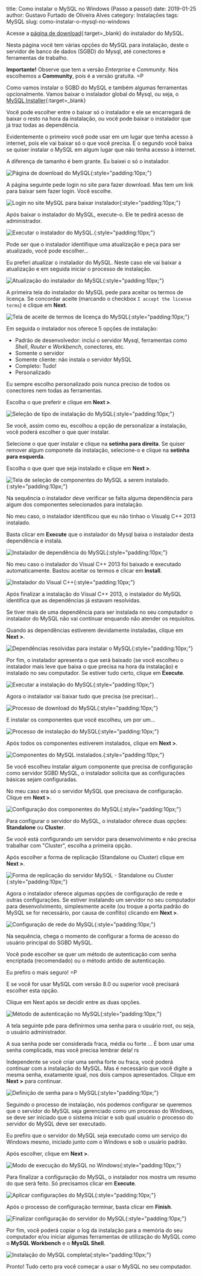 title: Como instalar o MySQL no Windows (Passo a passo!)
date: 2019-01-25
author: Gustavo Furtado de Oliveira Alves
category: Instalações
tags: MySQL
slug: como-instalar-o-mysql-no-windows

Acesse a [página de download](https://dev.mysql.com/downloads/windows/){:target=\_blank} do instalador do MySQL.

Nesta página você tem várias opções do MySQL para instalação,
deste o servidor de banco de dados (SGBD) do Mysql, até conectores e ferramentas de trabalho.

**Importante!** Observe que tem a versão _Enterprise_ e _Community_.
Nós escolhemos a **Community**, pois é a versão gratuita. =P

Como vamos instalar o SGBD do MySQL e também algumas ferramentas opcionalmente.
Vamos baixar o instalador global do Mysql, ou seja, o [MySQL Installer](https://dev.mysql.com/downloads/installer/){:target=\_blank}

Você pode escolher entre o baixar só o instalador e ele se encarregará de baixar o resto na hora da instalação,
ou você pode baixar o instalador que já traz todas as dependência.

Evidentemente o primeiro você pode usar em um lugar que tenha acesso à internet, pois ele vai baixar só o que você precisa.
E o segundo você baixa se quiser instalar o MySQL em algum lugar que não tenha acesso à internet.

A diferença de tamanho é bem grante. Eu baixei o só o instalador.

![Página de download do MySQL](/images/como-instalar-o-mysql-no-windows/pagina-download-instalador-mysql.png){:style="padding:10px;"}

A página seguinte pede login no site para fazer download. Mas tem um link para baixar sem fazer login. Você escolhe.

![Login no site MySQL para baixar instalador](/images/como-instalar-o-mysql-no-windows/pagina-download-instalador-mysql-login.png){:style="padding:10px;"}

Após baixar o instalador do MySQL, execute-o. Ele te pedirá acesso de administrador.

![Executar o instalador do MySQL.](/images/como-instalar-o-mysql-no-windows/executar-instalador-mysql.png){:style="padding:10px;"}

Pode ser que o instalador identifique uma atualização e peça para ser atualizado, você pode escolher...

Eu preferi atualizar o instalador do MySQL. Neste caso ele vai baixar a atualização e em seguida iniciar o processo de instalação.

![Atualização do instalador do MySQL](/images/como-instalar-o-mysql-no-windows/instalador-mysql-00-atualizar-instalador.png){:style="padding:10px;"}

A primeira tela do instalador do MySQL pede para aceitar os termos de licença.
Se concordar aceite (marcando o checkbox `I accept the license terms`) e clique em **Next**.

![Tela de aceite de termos de licença do MySQL](/images/como-instalar-o-mysql-no-windows/instalador-mysql-01-termos.png){:style="padding:10px;"}

Em seguida o instalador nos oferece 5 opções de instalação:

- Padrão de desenvolvedor: inclui o servidor Mysql, ferramentas como _Shell_, _Router_ e _Workbench_, conectores, etc.
- Somente o servidor
- Somente cliente: não instala o servidor MySQL
- Completo: Tudo!
- Personalizado

Eu sempre escolho personalizado pois nunca preciso de todos os conectores nem todas as ferramentas.

Escolha o que preferir e clique em **Next >**.

![Seleção de tipo de instalação do MySQL](/images/como-instalar-o-mysql-no-windows/instalador-mysql-02-tipo-de-instalacao.png){:style="padding:10px;"}

Se você, assim como eu, escolhou a opção de personalizar a instalação, você poderá escolher o que quer instalar.

Selecione o que quer instalar e clique na **setinha para direita**.
Se quiser remover algum componete da instalação, selecione-o e clique na **setinha para esquerda**.

Escolha o que quer que seja instalado e clique em **Next >**.

![Tela de seleção de componentes do MySQL a serem instalado.](/images/como-instalar-o-mysql-no-windows/instalador-mysql-03-selecao-de-componentes.png){:style="padding:10px;"}

Na sequência o instalador deve verificar se falta alguma dependência para algum dos componentes selecionados para instalação.

No meu caso, o instalador identificou que eu não tinhao o Visualg C++ 2013 instalado.

Basta clicar em **Execute** que o instalador do Mysql baixa o instalador desta dependência e instala.

![Instalador de dependência do MySQL](/images/como-instalar-o-mysql-no-windows/instalador-mysql-04-instalar-dependencias.png){:style="padding:10px;"}

No meu caso o instalador do Visual C++ 2013 foi baixado e executado automaticamente.
Bastou aceitar os termos e clicar em **Install**.

![Instalador do Visual C++](/images/como-instalar-o-mysql-no-windows/){:style="padding:10px;"}

Após finalizar a instalação do Visual C++ 2013, o instalador do MySQL identifica que as dependências já estavam resolvidas.

Se tiver mais de uma dependência para ser instalada no seu computador o instalador do MySQL não vai continuar
enquando não atender os requisitos.

Quando as dependências estiverem devidamente instaladas, clique em **Next >**.

![Dependências resolvidas para instalar o MySQL](/images/como-instalar-o-mysql-no-windows/instalador-mysql-05-dependencias-resolvidas.png){:style="padding:10px;"}

Por fim, o instalador apresenta o que será baixado
(se você escolheu o instalador mais leve que baixa o que precisa na hora da instalação)
e instalado no seu computador. Se estiver tudo certo, clique em **Execute**.

![Executar a instalação do MySQL](/images/como-instalar-o-mysql-no-windows/instalador-mysql-06-executar-instalacao.png){:style="padding:10px;"}

Agora o instalador vai baixar tudo que precisa (se precisar)...

![Processo de download do MySQL](/images/como-instalar-o-mysql-no-windows/instalador-mysql-07-download-componentes-mysql.png){:style="padding:10px;"}

E instalar os componentes que você escolheu, um por um...

![Processo de instalação do MySQL](/images/como-instalar-o-mysql-no-windows/instalador-mysql-08-instalacao-componentes-mysql.png){:style="padding:10px;"}

Após todos os componentes estiverem instalados, clique em **Next >**.

![Componentes do MySQL instalados.](/images/como-instalar-o-mysql-no-windows/instalador-mysql-09-componentes-mysql-instalados.png){:style="padding:10px;"}

Se você escolheu instalar algum componente que precisa de configuração como servidor SGBD MySQL,
o instalador solicita que as configurações básicas sejam configuradas.

No meu caso era só o servidor MySQL que precisava de configuração. Clique em **Next >**.

![Configuração dos componentes do MySQL](/images/como-instalar-o-mysql-no-windows/instalador-mysql-10-configuracao-componentes-mysql-instalados.png){:style="padding:10px;"}

Para configurar o servidor do MySQL, o instalador oferece duas opções: **Standalone** ou **Cluster**.

Se você está configurando um servidor para desenvolvimento e não precisa trabalhar com "Cluster", escolha a primeira opção.

Após escolher a forma de replicação (Standalone ou Cluster) clique em **Next >**.

![Forma de replicação do servidor MySQL - Standalone ou Cluster](/images/como-instalar-o-mysql-no-windows/instalador-mysql-10-configuracao-mysql-server-replication.png){:style="padding:10px;"}

Agora o instalador oferece algumas opções de configuração de rede e outras configurações.
Se estiver instalando um servidor no seu computador para desenvolvimento, simplesmente aceite
(ou troque a porta padrão do MySQL se for necessário, por causa de conflito) clicando em **Next >**.

![Configuração de rede do MySQL](/images/como-instalar-o-mysql-no-windows/instalador-mysql-11-configuracao-rede-mysql.png){:style="padding:10px;"}

Na sequência, chega o momento de configurar a forma de acesso do usuário principal do SGBD MySQL.

Você pode escolher se quer um método de autenticação com senha encriptada (recomendado) ou o método antido de autenticação.

Eu prefiro o mais seguro! =P

E se você for usar MySQL com versão 8.0 ou superior você precisará escolher esta opção.

Clique em Next após se decidir entre as duas opções.

![Método de autenticação no MySQL](/images/como-instalar-o-mysql-no-windows/instalador-mysql-12-modo-de-autenticacao.png){:style="padding:10px;"}

A tela seguinte pde para definirmos uma senha para o usuário root, ou seja, o usuário administrador.

A sua senha pode ser considerada fraca, média ou forte ...
É bom usar uma senha complicada, mas você precisa lembrar dela! rs

Independente se você criar uma senha forte ou fraca, você poderá continuar com a instalação do MySQL.
Mas é necessário que você digite a mesma senha, exatamente igual, nos dois campos apresentados.
Clique em **Next >** para continuar.

![Definição de senha para o MySQL](/images/como-instalar-o-mysql-no-windows/instalador-mysql-13-definicao-de-senha-root.png){:style="padding:10px;"}

Seguindo o processo de instalação, nós podemos configurar se queremos que o servidor do MySQL
seja gerenciado como um processo do Windows, se deve ser iniciado que o sistema iniciar
e sob qual usuário o processo do servidor do MySQL deve ser executado.

Eu prefiro que o servidor do MySQL seja executado como um serviço do Windows mesmo,
iniciado junto com o Windows e sob o usuário padrão.

Após escolher, clique em **Next >**.

![Modo de execução do MySQL no Windows](/images/como-instalar-o-mysql-no-windows/instalador-mysql-14-gerenciamento-do-servico-mysql.png){:style="padding:10px;"}

Para finalizar a configuração do MySQL, o instalador nos mostra um resumo do que será feito.
Só precisamos clicar em **Execute**.

![Aplicar configurações do MySQL](/images/como-instalar-o-mysql-no-windows/instalador-mysql-15-aplicar-configuracoes.png){:style="padding:10px;"}

Após o processo de configuração terminar, basta clicar em **Finish**.

![Finalizar configuração do servidor do MySQL](/images/como-instalar-o-mysql-no-windows/instalador-mysql-16-finish.png){:style="padding:10px;"}

Por fim, você poderá copiar o log da instalação para a memória do seu computador e/ou iniciar algumas ferramentas
de utilização do MySQL como o **MySQL Workbench** e o **MysQL Shell**.

![Instalação do MySQL completa](/images/como-instalar-o-mysql-no-windows/instalador-mysql-17-instalacao-completa.png){:style="padding:10px;"}

Pronto! Tudo certo pra você começar a usar o MySQL no seu computador.
